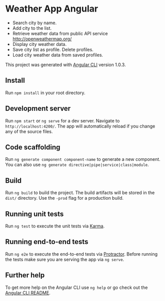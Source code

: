 # Weather App Angular

* Search city by name.
* Add city to the list.
* Retrieve weather data from public API service http://openweathermap.org/
* Display city weather data.
* Save city list as profile. Delete profiles.
* Load city weather data from saved profiles.

This project was generated with [Angular CLI](https://github.com/angular/angular-cli) version 1.0.3.

## Install
Run `npm install` in your root directory.

## Development server
Run `npm start` or `ng serve` for a dev server. Navigate to `http://localhost:4200/`. The app will automatically reload if you change any of the source files.

## Code scaffolding
Run `ng generate component component-name` to generate a new component. You can also use `ng generate directive|pipe|service|class|module`.

## Build
Run `ng build` to build the project. The build artifacts will be stored in the `dist/` directory. Use the `-prod` flag for a production build.

## Running unit tests
Run `ng test` to execute the unit tests via [Karma](https://karma-runner.github.io).

## Running end-to-end tests
Run `ng e2e` to execute the end-to-end tests via [Protractor](http://www.protractortest.org/).
Before running the tests make sure you are serving the app via `ng serve`.

## Further help
To get more help on the Angular CLI use `ng help` or go check out the [Angular CLI README](https://github.com/angular/angular-cli/blob/master/README.md).

